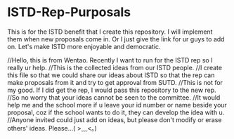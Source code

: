 # ISTD-Rep-Purposals
This is for the ISTD benefit that I create this repository. I will implement them when new proposals come in. Or I just give the link for ur guys to add on. Let's make ISTD more enjoyable and democratic.

//Hello, this is from Wentao. Recently I want to run for the ISTD rep so I really ur help.
//This is the collected ideas from our ISTD people.
//I create this file so that we could share our ideas about ISTD so that the rep can make proposals from it and try to get approval from SUTD.
//This is not for my good. If I did get the rep, I would pass this repository to the new rep.
//So no worry that your ideas cannot be seen to the committee.
//It would help me and the school more if u leave your id number or name beside your proposal, coz if the school wants to do it, they can develop the idea with u.
//Anyone invited could just add on ideas, but please don't modify or erase others' ideas. Please...( >﹏<。)